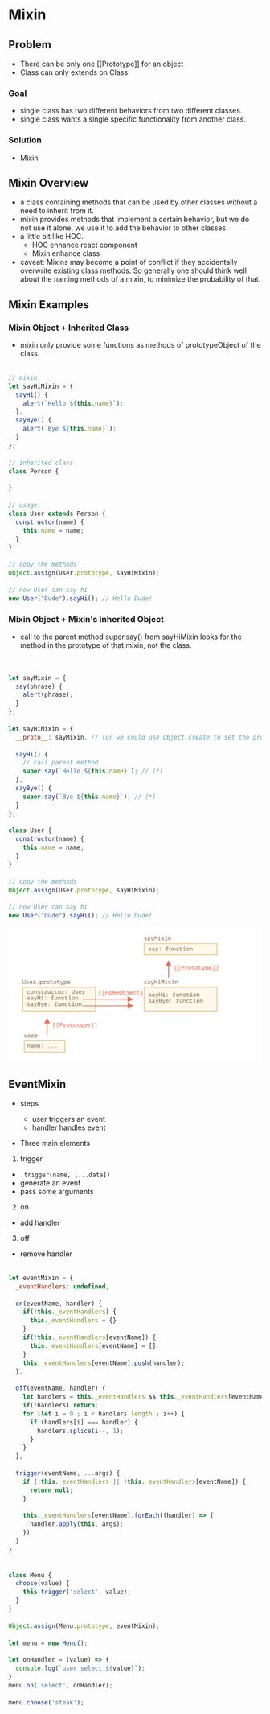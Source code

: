 # Mixin

## Problem
* There can be only one [[Prototype]] for an object
* Class can only extends on Class

### Goal
* single class has two different behaviors from two different classes.
* single class wants a single specific functionality from another class.

### Solution
* Mixin

## Mixin Overview
* a class containing methods that can be used by other classes without a need to inherit from it.
* mixin provides methods that implement a certain behavior, but we do not use it alone, we use it to add the behavior to other classes.
* a little bit like HOC.
  * HOC enhance react component
  * Mixin enhance class
* caveat: Mixins may become a point of conflict if they accidentally overwrite existing class methods. So generally one should think well about the naming methods of a mixin, to minimize the probability of that.




## Mixin Examples

### Mixin Object + Inherited Class
* mixin only provide some functions as methods of prototypeObject of the class.

```js

// mixin
let sayHiMixin = {
  sayHi() {
    alert(`Hello ${this.name}`);
  },
  sayBye() {
    alert(`Bye ${this.name}`);
  }
};

// inherited class
class Person {

}

// usage:
class User extends Person {
  constructor(name) {
    this.name = name;
  }
}

// copy the methods
Object.assign(User.prototype, sayHiMixin);

// now User can say hi
new User("Dude").sayHi(); // Hello Dude!


```

### Mixin Object + Mixin's inherited Object
*  call to the parent method super.say() from sayHiMixin looks for the method in the prototype of that mixin, not the class.


```js


let sayMixin = {
  say(phrase) {
    alert(phrase);
  }
};

let sayHiMixin = {
  __proto__: sayMixin, // (or we could use Object.create to set the prototype here)

  sayHi() {
    // call parent method
    super.say(`Hello ${this.name}`); // (*)
  },
  sayBye() {
    super.say(`Bye ${this.name}`); // (*)
  }
};

class User {
  constructor(name) {
    this.name = name;
  }
}

// copy the methods
Object.assign(User.prototype, sayHiMixin);

// now User can say hi
new User("Dude").sayHi(); // Hello Dude!


```

<img src="./assets/mixin_inheritedObject_super.png" />

## EventMixin

* steps
  * user triggers an event
  * handler handles event

* Three main elements
 1. trigger
  * `.trigger(name, [...data])`
  * generate an event
  * pass some arguments
 2. on
  * add handler
 3. off
  * remove handler


```js

let eventMixin = {
  _eventHandlers: undefined,

  on(eventName, handler) {
    if(!this._eventHandlers) {
      this._eventHandlers = {}
    }
    if(!this._eventHandlers[eventName]) {
      this._eventHandlers[eventName] = []
    }
    this._eventHandlers[eventName].push(handler);
  },

  off(eventName, handler) {
    let handlers = this._eventHandlers $$ this._eventHandlers[eventName];
    if(!handlers) return;
    for (let i = 0 ; i < handlers.length ; i++) {
      if (handlers[i] === handler) {
        handlers.splice(i--, 1);
      }
    }
  },

  trigger(eventName, ...args) {
    if (!this._eventHandlers || !this._eventHandlers[eventName]) {
      return null;
    }

    this._eventHandlers[eventName].forEach((handler) => {
      handler.apply(this, args);
    })
  }
}


class Menu {
  choose(value) {
    this.trigger('select', value);
  }
}

Object.assign(Menu.prototype, eventMixin);

let menu = new Menu();

let onHandler = (value) => {
  console.log(`user select ${value}`);
}
menu.on('select', onHandler);

menu.choose('steak');

```
